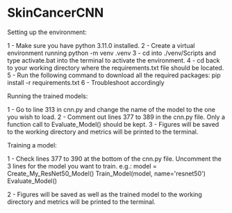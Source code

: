 # SkinCancerCNN

Setting up the environment: 

1 - Make sure you have python 3.11.0 installed.
2 - Create a virtual environment running python -m venv .venv
3 - cd into ./venv/Scripts and type activate.bat into the terminal to activate the environment. 
4 - cd back to your working directory where the requirements.txt file should be located. 
5 - Run the following command to download all the required packages: pip install -r requirements.txt
6 - Troubleshoot accordingly


Running the trained models:

1 - Go to line 313 in cnn.py and change the name of the model to the one you wish to load.
2 - Comment out lines 377 to 389 in the cnn.py file. Only a function call to Evaluate_Model() should be kept.
3 - Figures will be saved to the working directory and metrics will be printed to the terminal. 

Training a model:

1 - Check lines 377 to 390 at the bottom of the cnn.py file. Uncomment the 3 lines for the model you want to train. 
e.g.:
model = Create_My_ResNet50_Model()
Train_Model(model, name='resnet50')
Evaluate_Model()

2 - Figures will be saved as well as the trained model to the working directory and metrics will be printed to the terminal. 

